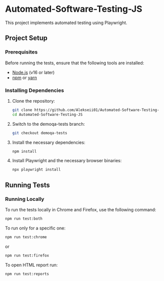 # Automated-Software-Testing-JS

This project implements automated testing using Playwright.

## Project Setup

### Prerequisites

Before running the tests, ensure that the following tools are installed:

- [Node.js](https://nodejs.org/) (v16 or later)
- [npm](https://www.npmjs.com/) or [yarn](https://yarnpkg.com/)

### Installing Dependencies

1. Clone the repository:

    ```bash
    git clone https://github.com/Alekseii01/Automated-Software-Testing-JS.git
    cd Automated-Software-Testing-JS
    ```

2. Switch to the demoqa-tests branch:

    ```bash
    git checkout demoqa-tests
    ```

3. Install the necessary dependencies:

    ```bash
    npm install
    ```

4. Install Playwright and the necessary browser binaries:

    ```bash
    npx playwright install
    ```

## Running Tests

### Running Locally

To run the tests locally in Chrome and Firefox, use the following command:

```bash
npm run test:both
```

To run only for a specific one:

```bash
npm run test:chrome
```
or
```bash
npm run test:firefox
```

To open HTML report run:

```bash
npm run test:reports
```